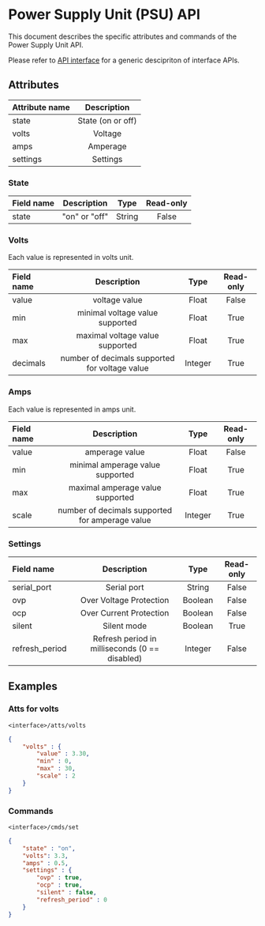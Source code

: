 # Power Supply Unit (PSU) API

This document describes the specific attributes and commands of the Power Supply Unit API.

Please refer to [API interface](api_interface.md) for a generic descipriton of interface APIs.

## Attributes

| Attribute name |    Description    |
| :------------- | :---------------: |
| state          | State (on or off) |
| volts          |      Voltage      |
| amps           |     Amperage      |
| settings       |     Settings      |

### State

| Field name |  Description  |  Type  | Read-only |
| :--------- | :-----------: | :----: | :-------: |
| state      | "on" or "off" | String |   False   |

### Volts

Each value is represented in volts unit.

| Field name |                  Description                   |  Type   | Read-only |
| :--------- | :--------------------------------------------: | :-----: | :-------: |
| value      |                 voltage value                  |  Float  |   False   |
| min        |        minimal voltage value supported         |  Float  |   True    |
| max        |        maximal voltage value supported         |  Float  |   True    |
| decimals   | number of decimals supported for voltage value | Integer |   True    |

### Amps

Each value is represented in amps unit.

| Field name |                   Description                   |  Type   | Read-only |
| :--------- | :---------------------------------------------: | :-----: | :-------: |
| value      |                 amperage value                  |  Float  |   False   |
| min        |        minimal amperage value supported         |  Float  |   True    |
| max        |        maximal amperage value supported         |  Float  |   True    |
| scale      | number of decimals supported for amperage value | Integer |   True    |

### Settings

| Field name |                   Description                   |  Type   | Read-only |
| :--------- | :---------------------------------------------: | :-----: | :-------: |
| serial_port      |                 Serial port                  |  String  |   False   |
| ovp        |        Over Voltage Protection         |  Boolean  |   False    |
| ocp        |        Over Current Protection        |  Boolean  |   False    |
| silent      | Silent mode | Boolean |   True    |
| refresh_period      | Refresh period in milliseconds (0 == disabled) | Integer |   False    |

## Examples

### Atts for volts

`<interface>/atts/volts`

```json
{
    "volts" : {
        "value" : 3.30,
        "min" : 0,
        "max" : 30,
        "scale" : 2
    }
}
```

### Commands

`<interface>/cmds/set`

```json
{
    "state" : "on",
    "volts": 3.3,
    "amps" : 0.5,
    "settings" : {
        "ovp" : true,
        "ocp" : true,
        "silent" : false,
        "refresh_period" : 0
    }
}
```